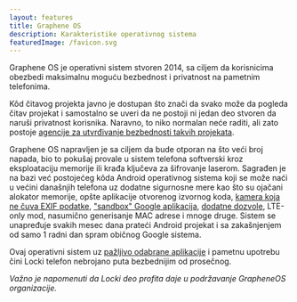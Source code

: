 ```yaml
---
layout: features
title: Graphene OS
description: Karakteristike operativnog sistema
featuredImage: /favicon.svg
---
```


Graphene OS je operativni sistem stvoren 2014, sa ciljem da korisnicima obezbedi maksimalnu moguću bezbednost i privatnost na pametnim telefonima.

Kôd čitavog projekta javno je dostupan što znači da svako može da pogleda čitav projekat i samostalno se uveri da ne postoji ni jedan deo stvoren da naruši privatnost korisnika. Naravno, to niko normalan neće raditi, ali zato postoje [agencije za utvrđivanje bezbednosti takvih projekata](https://grapheneos.org/faq#audit).

Graphene OS napravljen je sa ciljem da bude otporan na što veći broj napada, bio to pokušaj provale u sistem telefona softverski kroz eksploataciju memorije ili krađa ključeva za šifrovanje laserom. Sagrađen je na bazi već postojećeg kôda Android operativnog sistema koji se može naći u većini današnjih telefona uz dodatne sigurnosne mere kao što su ojačani alokator memorije, opšte aplikacije otvorenog izvornog koda, [kamera koja ne čuva EXIF podatke](/features/exif), ["sandbox" Google aplikacija](/features/degoogle), [dodatne dozvole](/features/permissions), LTE-only mod, nasumično generisanje MAC adrese i mnoge druge. Sistem se unapređuje svakih mesec dana prateći Android projekat i sa zakašnjenjem od samo 1 radni dan spram običnog Google sistema.

Ovaj operativni sistem uz [pažljivo odabrane aplikacije](/blog/messengers/good) i pametnu upotrebu čini Locki telefon nebrojano puta bezbednijim od prosečnog.

_Važno je napomenuti da Locki deo profita daje u podržavanje GrapheneOS organizacije._
